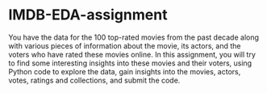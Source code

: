 # IMDB-EDA-assignment
You have the data for the 100 top-rated movies from the past decade along with various pieces of information about the movie, its actors, and the voters who have rated these movies online. In this assignment, you will try to find some interesting insights into these movies and their voters, using Python code to explore the data, gain insights into the movies, actors, votes, ratings and collections, and submit the code.
